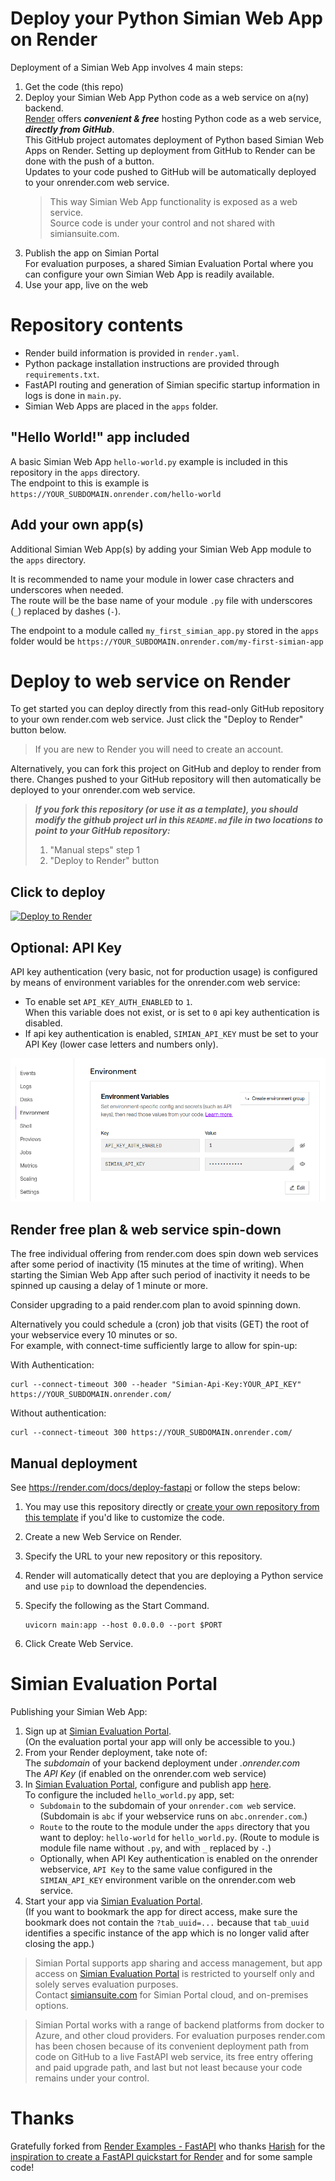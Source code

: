 # Deploy your Python Simian Web App on Render

Deployment of a Simian Web App involves 4 main steps:
1. Get the code (this repo)
2. Deploy your Simian Web App Python code as a web service on a(ny) backend.  
   [Render](https://render.com) offers _**convenient & free**_ hosting Python code as a web service, _**directly from GitHub**_.   
   This GitHub project automates deployment of Python based Simian Web Apps on Render.
   Setting up deployment from GitHub to Render can be done with the push of a button.  
   Updates to your code pushed to GitHub will be automatically deployed to your onrender.com web service.  
   > This way Simian Web App functionality is exposed as a web service.  
   > Source code is under your control and not shared with simiansuite.com.
3. Publish the app on Simian Portal  
   For evaluation purposes, a shared Simian Evaluation Portal where you can configure your own Simian Web App is readily available.  
4. Use your app, live on the web

# Repository contents
- Render build information is provided in `render.yaml`.
- Python package installation instructions are provided through `requirements.txt`.
- FastAPI routing and generation of Simian specific startup information in logs is done in `main.py`.
- Simian Web Apps are placed in the `apps` folder.

## "Hello World!" app included
A basic Simian Web App `hello-world.py` example is included in this repository in the `apps` directory.  
The endpoint to this is example is `https://YOUR_SUBDOMAIN.onrender.com/hello-world`

## Add your own app(s)
Additional Simian Web App(s) by adding your Simian Web App module to the `apps` directory.  

It is recommended to name your module in lower case chracters and underscores when needed.  
The route will be the base name of your module `.py` file with underscores (`_`) replaced by dashes (`-`).

The endpoint to a module called `my_first_simian_app.py` stored in the `apps` folder would be `https://YOUR_SUBDOMAIN.onrender.com/my-first-simian-app`

# Deploy to web service on Render
To get started you can deploy directly from this read-only GitHub repository to your own render.com web service.  Just click the "Deploy to Render" button below.

> If you are new to Render you will need to create an account.

Alternatively, you can fork this project on GitHub and deploy to render from there. Changes pushed to your GitHub repository will then automatically be deployed to your onrender.com web service.

> _**If you fork this repository (or use it as a template), you should modify the github project url in this `README.md` file in two locations to point to your GitHub repository:**_
> 1. "Manual steps" step 1
> 2. "Deploy to Render" button

## Click to deploy

[![Deploy to Render](https://render.com/images/deploy-to-render-button.svg)](https://render.com/deploy?repo=(https://github.com/Simian-Web-Apps/simian-deploy-render/))

## Optional: API Key
API key authentication (very basic, not for production usage) is configured by means of environment variables for the onrender.com web service:  
- To enable set `API_KEY_AUTH_ENABLED` to `1`.  
  When this variable does not exist, or is set to `0` api key authentication is disabled.
- If api key authentication is enabled, `SIMIAN_API_KEY` must be set to your API Key (lower case letters and numbers only).
  
![alt text](readme-images/image.png)

## Render free plan & web service spin-down
The free individual offering from render.com does spin down web services after some period of inactivity (15 minutes at the time of writing).
When starting the Simian Web App after such period of inactivity it needs to be spinned up causing a delay of 1 minute or more. 

Consider upgrading to a paid render.com plan to avoid spinning down.

Alternatively you could schedule a (cron) job that visits (GET) the root of your webservice every 10 minutes or so.  
For example, with connect-time sufficiently large to allow for spin-up:  

With Authentication:  
```
curl --connect-timeout 300 --header "Simian-Api-Key:YOUR_API_KEY" https://YOUR_SUBDOMAIN.onrender.com/
```  

Without authentication:  
```
curl --connect-timeout 300 https://YOUR_SUBDOMAIN.onrender.com/
```  

## Manual deployment
See https://render.com/docs/deploy-fastapi or follow the steps below:

1. You may use this repository directly or [create your own repository from this template](https://github.com/Simian-Web-Apps/simian-deploy-render/generate) if you'd like to customize the code.
2. Create a new Web Service on Render.
3. Specify the URL to your new repository or this repository.
4. Render will automatically detect that you are deploying a Python service and use `pip` to download the dependencies.
5. Specify the following as the Start Command.

    ```shell
    uvicorn main:app --host 0.0.0.0 --port $PORT
    ```

6. Click Create Web Service.

# Simian Evaluation Portal
Publishing your Simian Web App:
1. Sign up at [Simian Evaluation Portal](https://evaluate.simiansuite.com/).  
   (On the evaluation portal your app will only be accessible to you.)   
1. From your Render deployment, take note of:  
   The _subdomain_ of your backend deployment under _.onrender.com_  
   The _API Key_ (if enabled on the onrender.com web service)  
1. In [Simian Evaluation Portal](https://evaluate.simiansuite.com/), configure and publish app [here](https://evaluate.simiansuite.com/configure_my_app/).  
   To configure the included `hello_world.py` app, set:
   - `Subdomain` to the subdomain of your `onrender.com web` service.  
     (Subdomain is `abc` if your webservice runs on `abc.onrender.com`.)
   - `Route` to the route to the module under the `apps` directory that you want to deploy: `hello-world` for `hello_world.py`.
     (Route to module is module file name without `.py`, and with `_` replaced by `-`.)
   - Optionally, when API Key authentication is enabled on the onrender webservice, `API Key` to the same value configured in the `SIMIAN_API_KEY` environment varible on the onrender.com web service.
1. Start your app via [Simian Evaluation Portal](https://evaluate.simiansuite.com/).  
   (If you want to bookmark the app for direct access, make sure the bookmark does not contain the `?tab_uuid=...` because that `tab_uuid` identifies a specific instance of the app which is no longer valid after closing the app.)


> Simian Portal supports app sharing and access management, but app access on [Simian Evaluation Portal](https://evaluate.simiansuite.com/) is restricted to yourself only and solely serves evaluation purposes.  
> Contact [simiansuite.com](https://simiansuite.com/contact-us/) for Simian Portal cloud, and on-premises options.

> Simian Portal works with a range of backend platforms from docker to Azure, and other cloud providers.
> For evaluation purposes render.com has been chosen because of its convenient deployment path from code on GitHub to a live FastAPI web service, its free entry offering and paid upgrade path, and last but not least because your code remains under your control.

# Thanks
Gratefully forked from [Render Examples - FastAPI](https://github.com/render-examples/fastapi) who thanks [Harish](https://harishgarg.com) for the [inspiration to create a FastAPI quickstart for Render](https://twitter.com/harishkgarg/status/1435084018677010434) and for some sample code!
